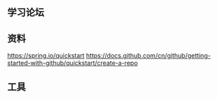 ## 学习论坛

## 资料
https://spring.io/quickstart
https://docs.github.com/cn/github/getting-started-with-github/quickstart/create-a-repo

## 工具